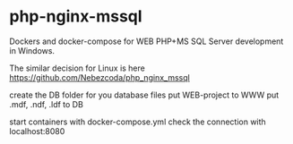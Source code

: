 # php-nginx-mssql
Dockers and docker-compose for WEB PHP+MS SQL Server development in Windows.

The similar decision for Linux is here https://github.com/Nebezcoda/php_nginx_mssql

create the DB folder for you database files
put WEB-project to WWW
put .mdf, .ndf, .ldf to DB

start containers with docker-compose.yml
check the connection with localhost:8080
